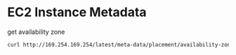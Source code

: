 # EC2 Instance Metadata

get availability zone 

```bash
curl http://169.254.169.254/latest/meta-data/placement/availability-zone
```